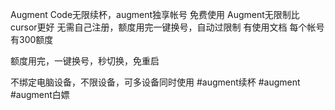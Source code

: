Augment Code无限续杯，augment独享帐号
免费使用 Augment无限制比cursor更好
无需自己注册，额度用完一键换号，自动过限制
有使用文档
每个帐号有300额度
	
额度用完，一键换号，秒切换，免重启
	
不绑定电脑设备，不限设备，可多设备同时使用
#augment续杯 #augment #augment白嫖
